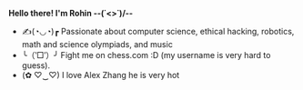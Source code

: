 **Hello there! I'm Rohin --\(˙<>˙)/--**
 - ✍️(◔◡◔)┏  Passionate about computer science, ethical hacking, robotics, math and science olympiads, and music
 - ╰（‵□′）╯ Fight me on chess.com :D (my username is very hard to guess).
 - (✿ ♡‿♡) I love Alex Zhang he is very hot
